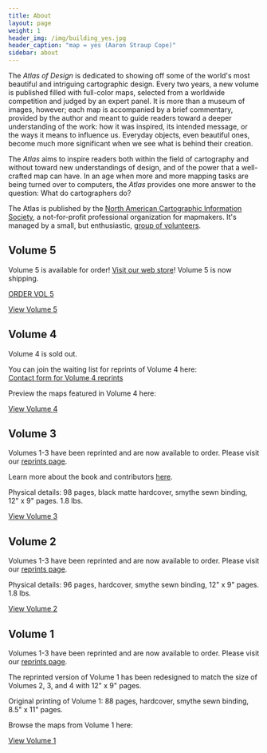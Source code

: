 ```yaml
---
title: About
layout: page
weight: 1
header_img: /img/building_yes.jpg
header_caption: "map = yes (Aaron Straup Cope)"
sidebar: about
---
```


The <em>Atlas of Design</em> is dedicated to showing off some of the world's most beautiful and intriguing cartographic design. Every two years, a new volume is published filled with full-color maps, selected from a worldwide competition and judged by an expert panel. It is more than a museum of images, however; each map is accompanied by a brief commentary, provided by the author and meant to guide readers toward a deeper understanding of the work: how it was inspired, its intended message, or the ways it means to influence us. Everyday objects, even beautiful ones, become much more significant when we see what is behind their creation.

The <em>Atlas</em> aims to inspire readers both within the field of cartography and without toward new understandings of design, and of the power that a well-crafted map can have. In an age when more and more mapping tasks are being turned over to computers, the <em>Atlas</em> provides one more answer to the question: What do cartographers do?

The Atlas is published by the <a href="http://nacis.org">North American Cartographic Information Society</a>, a not-for-profit professional organization for mapmakers. It's managed by a small, but enthusiastic, <a title="Staff" href="http://atlasofdesign.org/about/staff/">group of volunteers</a>.

## Volume 5 

Volume 5 is available for order! [Visit our web store](https://atlasofdesign.bigcartel.com/)! 
Volume 5 is now shipping. <br>

<a href="https://atlasofdesign.bigcartel.com/product/atlas-of-design-volume-5" target="_blank" class="button button-blue">ORDER VOL 5  <i class="fa fa-hand-o-right"></i></a> 

<a class="button" href="http://atlasofdesign.org/five">View Volume 5</a>


## Volume 4

Volume 4 is sold out. 

You can join the waiting list for reprints of Volume 4 here: <br>
<a href="https://forms.gle/5e4yfBRvRCZUube56" target="_blank" class="button">Contact form for Volume 4 reprints <i class="fa fa-list"></i></a>

Preview the maps featured in Volume 4 here:  <br>

<a class="button" href="http://atlasofdesign.org/four">View Volume 4</a>

## Volume 3

Volumes 1-3 have been reprinted and are now available to order. Please visit our [reprints page](/reprints).

Learn more about the book and contributors [here](/2016/10/16/v3-pre-release/).

Physical details: 98 pages, black matte hardcover, smythe sewn binding, 12" x 9" pages. 1.8 lbs.

<a class="button" href="http://atlasofdesign.org/three">View Volume 3</a>

## Volume 2

Volumes 1-3 have been reprinted and are now available to order. Please visit our [reprints page](/reprints).

Physical details: 96 pages, hardcover, smythe sewn binding, 12" x 9" pages. 1.8 lbs.

<a class="button" href="http://atlasofdesign.org/two">View Volume 2</a>

## Volume 1

Volumes 1-3 have been reprinted and are now available to order. Please visit our [reprints page](/reprints).

The reprinted version of Volume 1 has been redesigned to match the size of Volumes 2, 3, and 4 with 12" x 9" pages.  

Original printing of Volume 1: 88 pages, hardcover, smythe sewn binding, 8.5" x 11" pages.

Browse the maps from Volume 1 here:

<a class="button" href="http://atlasofdesign.org/one">View Volume 1</a>
